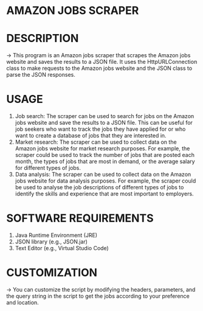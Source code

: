 # AMAZON JOBS SCRAPER

# DESCRIPTION
-> This program is an Amazon jobs scraper that scrapes the Amazon jobs website and saves the results to a JSON file. It uses the HttpURLConnection class to make requests to the Amazon jobs website and the JSON class to parse the JSON responses.

# USAGE
1)	Job search: The scraper can be used to search for jobs on the Amazon jobs website and save the results to a JSON file. This can be useful for job seekers who want to track the jobs they have applied for or who want to create a database of jobs that they are interested in.
2)	Market research: The scraper can be used to collect data on the Amazon jobs website for market research purposes. For example, the scraper could be used to track the number of jobs that are posted each month, the types of jobs that are most in demand, or the average salary for different types of jobs.
3)	Data analysis: The scraper can be used to collect data on the Amazon jobs website for data analysis purposes. For example, the scraper could be used to analyse the job descriptions of different types of jobs to identify the skills and experience that are most important to employers.

# SOFTWARE REQUIREMENTS 
1)	Java Runtime Environment (JRE)
2) JSON library (e.g., JSON.jar)
3)	Text Editor (e.g., Virtual Studio Code)

# CUSTOMIZATION
->	You can customize the script by modifying the headers, parameters, and the query string in the script to get the jobs according to your preference and location.




